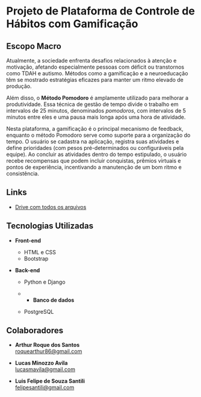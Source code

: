 # Projeto de Plataforma de Controle de Hábitos com Gamificação

## Escopo Macro

Atualmente, a sociedade enfrenta desafios relacionados à atenção e motivação, afetando especialmente pessoas com déficit ou transtornos como TDAH e autismo. Métodos como a gamificação e a neuroeducação têm se mostrado estratégias eficazes para manter um ritmo elevado de produção.

Além disso, o **Método Pomodoro** é amplamente utilizado para melhorar a produtividade. Essa técnica de gestão de tempo divide o trabalho em intervalos de 25 minutos, denominados *pomodoros*, com intervalos de 5 minutos entre eles e uma pausa mais longa após uma hora de atividade.

Nesta plataforma, a gamificação é o principal mecanismo de feedback, enquanto o método Pomodoro serve como suporte para a organização do tempo. O usuário se cadastra na aplicação, registra suas atividades e define prioridades (com pesos pré-determinados ou configuráveis pela equipe). Ao concluir as atividades dentro do tempo estipulado, o usuário recebe recompensas que podem incluir conquistas, prêmios virtuais e pontos de experiência, incentivando a manutenção de um bom ritmo e consistência.

## Links

- [Drive com todos os arquivos](https://drive.google.com/drive/folders/1j5t3ILdWwQTxNi6v-8JLlZ_zP_FIB7Er?usp=sharing)

## Tecnologias Utilizadas

- **Front-end**
  - HTML e CSS
  - Bootstrap

- **Back-end**
  - Python e Django
 
  - - **Banco de dados**
  - PostgreSQL

## Colaboradores

- **Arthur Roque dos Santos**  
  [roquearthur86@gmail.com](mailto:roquearthur86@gmail.com)

- **Lucas Minozzo Avila**  
  [lucasmavila@gmail.com](mailto:lucasmavila@gmail.com)

- **Luis Felipe de Souza Santili**  
  [felipesantili@gmail.com](mailto:felipesantili@gmail.com)
